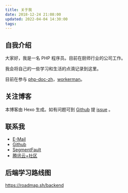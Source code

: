 ```yaml
---
title: 关于我
date: 2018-12-24 21:08:00
updated: 2022-04-04 14:30:00
tags:
---
```

## 自我介绍

大家好，我是一名 PHP 程序员。目前在厨师行业的公司工作。

我会将自己的一些学习和生活的点滴记录到这里。

目前在参与 [php-doc-zh](https://github.com/php/doc-zh)，[workerman](https://github.com/walkor/workerman)。

## 关注博客

本博客由 Hexo 生成。如有问题可到 [Github](https://github.com/mowangjuanzi/blog) 提 [issue](https://github.com/mowangjuanzi/blog/issues) 。

## 联系我

- [E-Mail](mailto:baoguoxiao0538@hotmail.com)
- [Github](https://github.com/mowangjuanzi)
- [SegmentFault](https://segmentfault.com/u/jzdmwjz)
- [腾讯云+社区](https://cloud.tencent.com/developer/user/1340976) 

## 后端学习路线图

https://roadmap.sh/backend